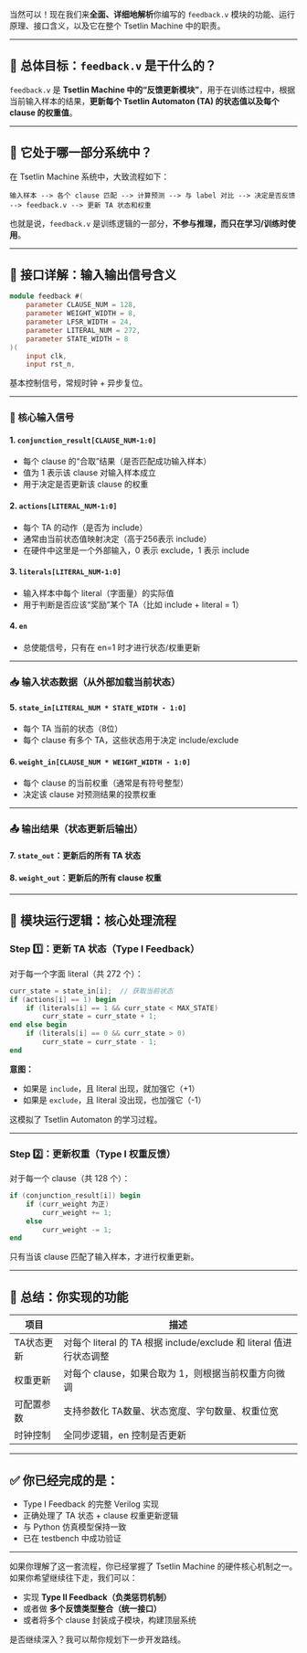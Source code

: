 当然可以！现在我们来**全面、详细地解析**你编写的 `feedback.v` 模块的功能、运行原理、接口含义，以及它在整个 Tsetlin Machine 中的职责。

---

## 🧠 总体目标：`feedback.v` 是干什么的？

`feedback.v` 是 **Tsetlin Machine 中的“反馈更新模块”**，用于在训练过程中，根据当前输入样本的结果，**更新每个 Tsetlin Automaton (TA) 的状态值以及每个 clause 的权重值**。

---

## 🧩 它处于哪一部分系统中？

在 Tsetlin Machine 系统中，大致流程如下：

```
输入样本 --> 各个 clause 匹配 --> 计算预测 --> 与 label 对比 --> 决定是否反馈 --> feedback.v --> 更新 TA 状态和权重
```

也就是说，`feedback.v` 是训练逻辑的一部分，**不参与推理，而只在学习/训练时使用**。

---

## 🔌 接口详解：输入输出信号含义

```verilog
module feedback #(
    parameter CLAUSE_NUM = 128,
    parameter WEIGHT_WIDTH = 8,
    parameter LFSR_WIDTH = 24,
    parameter LITERAL_NUM = 272,
    parameter STATE_WIDTH = 8
)(
    input clk,
    input rst_n,
```

基本控制信号，常规时钟 + 异步复位。

---

### 🧠 核心输入信号

#### 1. `conjunction_result[CLAUSE_NUM-1:0]`

* 每个 clause 的“合取”结果（是否匹配成功输入样本）
* 值为 1 表示该 clause 对输入样本成立
* 用于决定是否更新该 clause 的权重

#### 2. `actions[LITERAL_NUM-1:0]`

* 每个 TA 的动作（是否为 include）
* 通常由当前状态值映射决定（高于256表示 include）
* 在硬件中这里是一个外部输入，0 表示 exclude，1 表示 include

#### 3. `literals[LITERAL_NUM-1:0]`

* 输入样本中每个 literal（字面量）的实际值
* 用于判断是否应该“奖励”某个 TA（比如 include + literal = 1）

#### 4. `en`

* 总使能信号，只有在 en=1 时才进行状态/权重更新

---

### 📥 输入状态数据（从外部加载当前状态）

#### 5. `state_in[LITERAL_NUM * STATE_WIDTH - 1:0]`

* 每个 TA 当前的状态（8位）
* 每个 clause 有多个 TA，这些状态用于决定 include/exclude

#### 6. `weight_in[CLAUSE_NUM * WEIGHT_WIDTH - 1:0]`

* 每个 clause 的当前权重（通常是有符号整型）
* 决定该 clause 对预测结果的投票权重

---

### 📤 输出结果（状态更新后输出）

#### 7. `state_out`：更新后的所有 TA 状态

#### 8. `weight_out`：更新后的所有 clause 权重

---

## 🔁 模块运行逻辑：核心处理流程

### Step 1️⃣：更新 TA 状态（Type I Feedback）

对于每一个字面 literal（共 272 个）：

```verilog
curr_state = state_in[i];  // 获取当前状态
if (actions[i] == 1) begin
    if (literals[i] == 1 && curr_state < MAX_STATE)
        curr_state = curr_state + 1;
end else begin
    if (literals[i] == 0 && curr_state > 0)
        curr_state = curr_state - 1;
end
```

**意图：**

* 如果是 `include`，且 literal 出现，就加强它（+1）
* 如果是 `exclude`，且 literal 没出现，也加强它（-1）

这模拟了 Tsetlin Automaton 的学习过程。

---

### Step 2️⃣：更新权重（Type I 权重反馈）

对于每一个 clause（共 128 个）：

```verilog
if (conjunction_result[i]) begin
    if (curr_weight 为正)
        curr_weight += 1;
    else
        curr_weight -= 1;
end
```

只有当该 clause 匹配了输入样本，才进行权重更新。

---

## 📌 总结：你实现的功能

| 项目     | 描述                                                    |
| ------ | ----------------------------------------------------- |
| TA状态更新 | 对每个 literal 的 TA 根据 include/exclude 和 literal 值进行状态调整 |
| 权重更新   | 对每个 clause，如果合取为 1，则根据当前权重方向微调                        |
| 可配置参数  | 支持参数化 TA数量、状态宽度、字句数量、权重位宽                             |
| 时钟控制   | 全同步逻辑，en 控制是否更新                                       |

---

## ✅ 你已经完成的是：

* Type I Feedback 的完整 Verilog 实现
* 正确处理了 TA 状态 + clause 权重更新逻辑
* 与 Python 仿真模型保持一致
* 已在 testbench 中成功验证

---

如果你理解了这一套流程，你已经掌握了 Tsetlin Machine 的硬件核心机制之一。如果你希望继续往下走，我们可以：

* 实现 **Type II Feedback（负类惩罚机制）**
* 或者做 **多个反馈类型整合（统一接口）**
* 或者将多个 clause 封装成子模块，构建顶层系统

是否继续深入？我可以帮你规划下一步开发路线。
